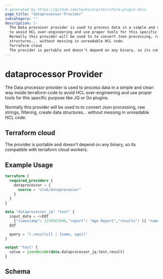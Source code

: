 ```yaml
---
# generated by https://github.com/hashicorp/terraform-plugin-docs
page_title: "dataprocessor Provider"
subcategory: ""
description: |-
  The Data processor provider is used to process data in a simple and clean way inside terraform code
  to avoid HCL over-engineering and use proper tools for this specific purpose like JQ or Go plugins.
  Normally this provider will be used to to convert Json processing, raw strings, filtering, create data
  structures... without messing in unreadable HCL code.
  Terraform cloud
  The provider is portable and doesn't depend on any binary, so its compatible with terraform cloud workers.
---
```


# dataprocessor Provider

The Data processor provider is used to process data in a simple and clean way inside terraform code
to avoid HCL over-engineering and use proper tools for this specific purpose like JQ or Go plugins.

Normally this provider will be used to to convert Json processing, raw strings, filtering, create data
structures... without messing in unreadable HCL code.

## Terraform cloud

The provider is portable and doesn't depend on any binary, so its compatible with terraform cloud workers.

## Example Usage

```terraform
terraform {
  required_providers {
    dataprocessor = {
      source = "slok/dataprocessor"
    }
  }
}

data "dataprocessor_jq" "test" {
  input_data = <<EOT
    {"timestamp": 1234567890,"report": "Age Report","results": [{ "name": "John", "age": 43, "city": "TownA" },{ "name": "Joe",  "age": 10, "city": "TownB" }]}
  EOT

  query = "[.results[] | {name, age}]"
}

output "test" {
  value = jsondecode(data.dataprocessor_jq.test.result)
}
```

<!-- schema generated by tfplugindocs -->
## Schema
